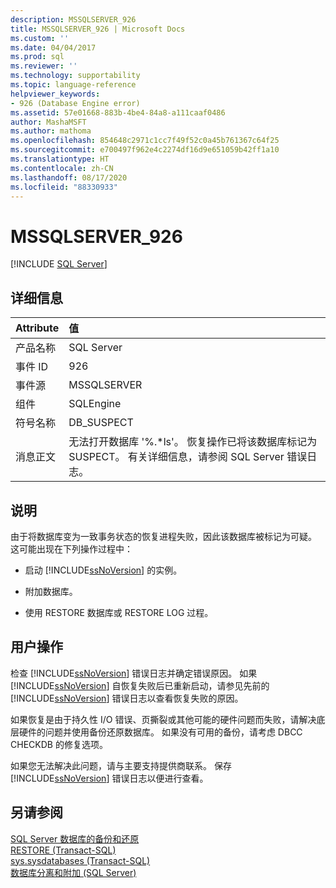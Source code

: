 ```yaml
---
description: MSSQLSERVER_926
title: MSSQLSERVER_926 | Microsoft Docs
ms.custom: ''
ms.date: 04/04/2017
ms.prod: sql
ms.reviewer: ''
ms.technology: supportability
ms.topic: language-reference
helpviewer_keywords:
- 926 (Database Engine error)
ms.assetid: 57e01668-883b-4be4-84a8-a111caaf0486
author: MashaMSFT
ms.author: mathoma
ms.openlocfilehash: 854648c2971c1cc7f49f52c0a45b761367c64f25
ms.sourcegitcommit: e700497f962e4c2274df16d9e651059b42ff1a10
ms.translationtype: HT
ms.contentlocale: zh-CN
ms.lasthandoff: 08/17/2020
ms.locfileid: "88330933"
---
```

# <a name="mssqlserver_926"></a>MSSQLSERVER_926
 [!INCLUDE [SQL Server](../../includes/applies-to-version/sqlserver.md)]
  
## <a name="details"></a>详细信息  
  
| Attribute | 值 |  
| :-------- | :---- |  
|产品名称|SQL Server|  
|事件 ID|926|  
|事件源|MSSQLSERVER|  
|组件|SQLEngine|  
|符号名称|DB_SUSPECT|  
|消息正文|无法打开数据库 '%.*ls'。 恢复操作已将该数据库标记为 SUSPECT。 有关详细信息，请参阅 SQL Server 错误日志。|  
  
## <a name="explanation"></a>说明  
由于将数据库变为一致事务状态的恢复进程失败，因此该数据库被标记为可疑。 这可能出现在下列操作过程中：  
  
-   启动 [!INCLUDE[ssNoVersion](../../includes/ssnoversion-md.md)] 的实例。  
  
-   附加数据库。  
  
-   使用 RESTORE 数据库或 RESTORE LOG 过程。  
  
## <a name="user-action"></a>用户操作  
检查 [!INCLUDE[ssNoVersion](../../includes/ssnoversion-md.md)] 错误日志并确定错误原因。 如果 [!INCLUDE[ssNoVersion](../../includes/ssnoversion-md.md)] 自恢复失败后已重新启动，请参见先前的 [!INCLUDE[ssNoVersion](../../includes/ssnoversion-md.md)] 错误日志以查看恢复失败的原因。  
  
如果恢复是由于持久性 I/O 错误、页撕裂或其他可能的硬件问题而失败，请解决底层硬件的问题并使用备份还原数据库。 如果没有可用的备份，请考虑 DBCC CHECKDB 的修复选项。  
  
如果您无法解决此问题，请与主要支持提供商联系。 保存 [!INCLUDE[ssNoVersion](../../includes/ssnoversion-md.md)] 错误日志以便进行查看。  
  
## <a name="see-also"></a>另请参阅  
[SQL Server 数据库的备份和还原](~/relational-databases/backup-restore/back-up-and-restore-of-sql-server-databases.md)  
[RESTORE &#40;Transact-SQL&#41;](~/t-sql/statements/restore-statements-transact-sql.md)  
[sys.sysdatabases (Transact-SQL)](~/relational-databases/system-compatibility-views/sys-sysdatabases-transact-sql.md)  
[数据库分离和附加 (SQL Server)](~/relational-databases/databases/database-detach-and-attach-sql-server.md)  
  
